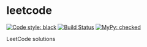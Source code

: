 # leetcode

[![Code style: black](https://img.shields.io/badge/code%20style-black-000000.svg)](https://github.com/psf/black)
[![Build Status](https://travis-ci.com/tunalagoona/leetcode.svg?branch=master)](https://travis-ci.com/tunalagoona/leetcode)
[![MyPy: checked](https://img.shields.io/badge/mypy-checked-blue)](http://www.mypy-lang.org/)

LeetCode solutions
